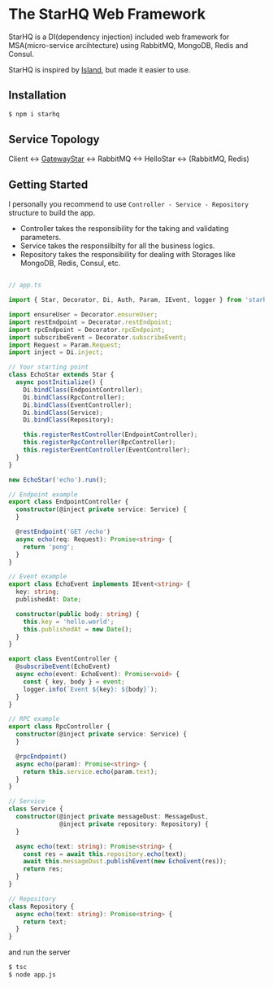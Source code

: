 # The StarHQ Web Framework

StarHQ is a DI(dependency injection) included web framework for MSA(micro-service arcihtecture) using RabbitMQ, MongoDB, Redis and Consul.

StarHQ is inspired by [Island](https://github.com/spearhead-ea/island), but made it easier to use.

## Installation

```bash
$ npm i starhq
```

## Service Topology

Client <-> [GatewayStar](https://github.com/haandol/gateway-star) <-> RabbitMQ <-> HelloStar <-> (RabbitMQ, Redis)

## Getting Started

I personally you recommend to use `Controller - Service - Repository` structure to build the app.

- Controller takes the responsibility for the taking and validating parameters.
- Service takes the responsilbilty for all the business logics.
- Repository takes the responsibility for dealing with Storages like MongoDB, Redis, Consul, etc.

```typescript

// app.ts

import { Star, Decorator, Di, Auth, Param, IEvent, logger } from 'starhq';

import ensureUser = Decorator.ensureUser;
import restEndpoint = Decorator.restEndpoint;
import rpcEndpoint = Decorator.rpcEndpoint;
import subscribeEvent = Decorator.subscribeEvent;
import Request = Param.Request;
import inject = Di.inject;

// Your starting point
class EchoStar extends Star {
  async postInitialize() {
    Di.bindClass(EndpointController);
    Di.bindClass(RpcController);
    Di.bindClass(EventController);
    Di.bindClass(Service);
    Di.bindClass(Repository);

    this.registerRestController(EndpointController);
    this.registerRpcController(RpcController);
    this.registerEventController(EventController);
  }
}

new EchoStar('echo').run();

// Endpoint example
export class EndpointController {
  constructor(@inject private service: Service) {
  }

  @restEndpoint('GET /echo')
  async echo(req: Request): Promise<string> {
    return 'pong';
  }
}

// Event example
export class EchoEvent implements IEvent<string> {
  key: string;
  publishedAt: Date;

  constructor(public body: string) {
    this.key = 'hello.world';
    this.publishedAt = new Date();
  }
}

export class EventController {
  @subscribeEvent(EchoEvent)
  async echo(event: EchoEvent): Promise<void> {
    const { key, body } = event;
    logger.info(`Event ${key}: ${body}`);
  }
}

// RPC example
export class RpcController {
  constructor(@inject private service: Service) {
  }

  @rpcEndpoint()
  async echo(param): Promise<string> {
    return this.service.echo(param.text);
  }
}

// Service
class Service {
  constructor(@inject private messageDust: MessageDust,
              @inject private repository: Repository) {
  }

  async echo(text: string): Promise<string> {
    const res = await this.repository.echo(text);
    await this.messageDust.publishEvent(new EchoEvent(res));
    return res;
  }
}

// Repository
class Repository {
  async echo(text: string): Promise<string> {
    return text;
  }
}
```

and run the server

```bash
$ tsc
$ node app.js
```
